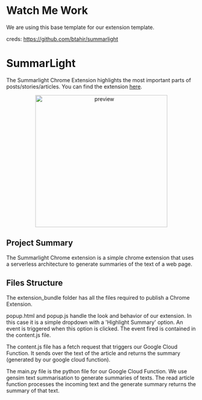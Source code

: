 # Watch Me Work

We are using this base template for our extension template. 






creds: https://github.com/btahir/summarlight

# SummarLight

The Summarlight Chrome Extension highlights the most important parts of posts/stories/articles. You can find the extension <a href="https://chrome.google.com/webstore/detail/summarlight/ligjmagakdphdlenhhncfegpdbbendlg?hl=en-US&gl=US" target="_blank">here</a>.

<p align="center">
  <img src="https://github.com/btahir/summarlight/blob/master/preview.png" width="350" title="preview">
</p>

## Project Summary

The Summarlight Chrome extension is a simple chrome extension that uses a serverless architecture to generate summaries of the text of a web page. 

## Files Structure

The extension_bundle folder has all the files required to publish a Chrome Extension.

popup.html and popup.js handle the look and behavior of our extension. In this case it is a simple dropdown with a 'Highlight Summary' option. An event is triggered when this option is clicked. The event fired is contained in the content.js file.

The content.js file has a fetch request that triggers our Google Cloud Function. It sends over the text of the article and returns the summary (generated by our google cloud function).

The main.py file is the python file for our Google Cloud Function. We use gensim text summarisation to generate summaries of texts. The read article function processes the incoming text and the generate summary returns the summary of that text.
